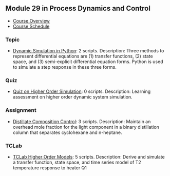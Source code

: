 ## Module 29 in Process Dynamics and Control
- [Course Overview](https://apmonitor.com/pdc)
- [Course Schedule](https://apmonitor.com/pdc/index.php/Main/CourseSchedule)
### Topic
- [Dynamic Simulation in Python](https://www.apmonitor.com/pdc/index.php/Main/ModelSimulation): 2 scripts. Description: Three methods to represent differential equations are (1) transfer functions, (2) state space, and (3) semi-explicit differential equation forms. Python is used to simulate a step response in these three forms.
### Quiz
- [Quiz on Higher Order Simulation](https://www.apmonitor.com/pdc/index.php/Main/QuizModelSimulation): 0 scripts. Description: Learning assessment on higher order dynamic system simulation.
### Assignment
- [Distillate Composition Control](https://www.apmonitor.com/pdc/index.php/Main/DistillationControl): 3 scripts. Description: Maintain an overhead mole fraction for the light component in a binary distillation column that separates cyclohexane and n-heptane.
### TCLab
- [TCLab Higher Order Models](https://www.apmonitor.com/pdc/index.php/Main/TCLabHigherOrder): 5 scripts. Description: Derive and simulate a transfer function, state space, and time series model of T2 temperature response to heater Q1
